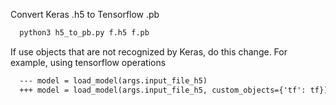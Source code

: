 Convert Keras .h5 to Tensorflow .pb

```python
  python3 h5_to_pb.py f.h5 f.pb
```

If use objects that are not recognized by Keras, do this change. For example, using tensorflow operations
  ```diff
    --- model = load_model(args.input_file_h5)
    +++ model = load_model(args.input_file_h5, custom_objects={'tf': tf})
  ```
